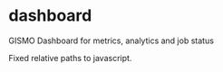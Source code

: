 # dashboard
GISMO Dashboard for metrics, analytics and job status

Fixed relative paths to javascript.
